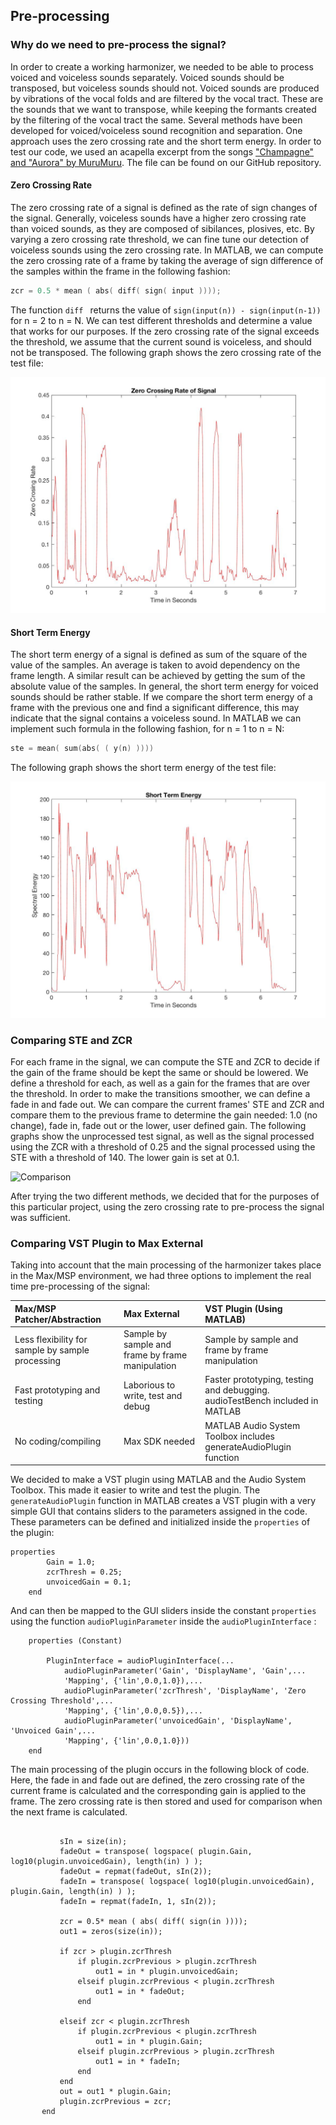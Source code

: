 ## Pre-processing

### Why do we need to pre-process the signal?

In order to create a working harmonizer, we needed to be able to process voiced and voiceless sounds separately. Voiced sounds should be transposed, but voiceless sounds should not. Voiced sounds are produced by vibrations of the vocal folds and are filtered by the vocal tract. These are the sounds that we want to transpose, while keeping the formants created by the filtering of the vocal tract the same. Several methods have been developed for voiced/voiceless sound recognition and separation. One approach uses the zero crossing rate and the short term energy. In order to test our code, we used an acapella excerpt from the songs ["Champagne" and "Aurora" by MuruMuru](https://open.spotify.com/track/32nlotNdfPe5PjyEovnrM7?si=IEqlPLsLTxqynP417MJfDA). The file can be found on our GitHub repository.

#### Zero Crossing Rate

The zero crossing rate of a signal is defined as the rate of sign changes of the signal. Generally, voiceless sounds have a higher zero crossing rate than voiced sounds, as they are composed of sibilances, plosives, etc. By varying a zero crossing rate threshold, we can fine tune our detection of voiceless sounds using the zero crossing rate. In MATLAB, we can compute the zero crossing rate of a frame by taking the average of sign difference of the samples within the frame in the following fashion:

```c++
zcr = 0.5 * mean ( abs( diff( sign( input ))));
```

The function ```diff ``` returns the value of ```sign(input(n)) - sign(input(n-1))``` for n = 2 to n = N. We can test different thresholds and determine a value that works for our purposes. If the zero crossing rate of the signal exceeds the threshold, we assume that the current sound is voiceless, and should not be transposed. The following graph shows the zero crossing rate of the test file:

![ZeroCrossingRate](./Images/ZCR.jpg)


#### Short Term Energy

The short term energy of a signal is defined as sum of the square of the value of the samples. An average is taken to avoid dependency on the frame length. A similar result can be achieved by getting the sum of the absolute value of the samples. In general, the short term energy for voiced sounds should be rather stable. If we compare the short term energy of a frame with the previous one and find a significant difference, this may indicate that the signal contains a voiceless sound. In MATLAB we can implement such formula in the following fashion, for n = 1 to n = N:

```c++
ste = mean( sum(abs( ( y(n) ))))
```
The following graph shows the short term energy of the test file:

![ShortTermEnergy](./Images/ShortTermEnergy.jpg)

### Comparing STE and ZCR

For each frame in the signal, we can compute the STE and ZCR to decide if the gain of the frame should be kept the same or should be lowered. We define a threshold for each, as well as a gain for the frames that are over the threshold.
In order to make the transitions smoother, we can define a fade in and fade out. We can compare the current frames' STE and ZCR and compare them to the previous frame to determine the gain needed: 1.0 (no change), fade in, fade out or the lower, user defined gain.
The following graphs show the unprocessed test signal, as well as the signal processed using the ZCR with a threshold of 0.25 and the signal processed using the STE with a threshold of 140. The lower gain is set at 0.1.

![Comparison](./Images/DiferentMethods.jpg)

After trying the two different methods, we decided that for the purposes of this particular project, using the zero crossing rate to pre-process the signal was sufficient.


### Comparing VST Plugin to Max External

Taking into account that the main processing of the harmonizer takes place in the Max/MSP environment, we had three options to implement the real time pre-processing of the signal:


| Max/MSP Patcher/Abstraction      | Max External  | VST Plugin (Using MATLAB)   |
|:----------------------|:------------------------|:-----------------------------|
|Less flexibility for sample by sample processing| Sample by sample and frame by frame manipulation|Sample by sample and frame by frame manipulation|  
|Fast prototyping and testing | Laborious to write, test and debug     | Faster prototyping, testing and debugging. audioTestBench included in MATLAB   |
|No coding/compiling         | Max SDK needed          | MATLAB Audio System Toolbox includes generateAudioPlugin function              |

We decided to make a VST plugin using MATLAB and the Audio System Toolbox. This made it easier to write and test the plugin. The ```generateAudioPlugin``` function in MATLAB creates a VST plugin with a very simple GUI that contains sliders to the parameters assigned in the code. These parameters can be defined and initialized inside the ```properties``` of the plugin:

```
properties        
        Gain = 1.0;
        zcrThresh = 0.25;
        unvoicedGain = 0.1;
    end
```

And can then be mapped to the GUI sliders inside the constant ```properties``` using the function ```audioPluginParameter``` inside the ```audioPluginInterface``` :

```
    properties (Constant)
        
        PluginInterface = audioPluginInterface(...
            audioPluginParameter('Gain', 'DisplayName', 'Gain',...
            'Mapping', {'lin',0.0,1.0}),...
            audioPluginParameter('zcrThresh', 'DisplayName', 'Zero Crossing Threshold',...
            'Mapping', {'lin',0.0,0.5}),...
            audioPluginParameter('unvoicedGain', 'DisplayName', 'Unvoiced Gain',...
            'Mapping', {'lin',0.0,1.0}))       
    end
 ```
 
 
 The main processing of the plugin occurs in the following block of code. Here, the fade in and fade out are defined, the zero crossing rate of the current frame is calculated and the corresponding gain is applied to the frame. The zero crossing rate is then stored and used for comparison when the next frame is calculated.
 
 ```function out = process(plugin, in)    
            
            sIn = size(in);
            fadeOut = transpose( logspace( plugin.Gain, log10(plugin.unvoicedGain), length(in) ) );
            fadeOut = repmat(fadeOut, sIn(2));
            fadeIn = transpose( logspace( log10(plugin.unvoicedGain), plugin.Gain, length(in) ) );
            fadeIn = repmat(fadeIn, 1, sIn(2));
                        
            zcr = 0.5* mean ( abs( diff( sign(in ))));
            out1 = zeros(size(in));
            
            if zcr > plugin.zcrThresh
                if plugin.zcrPrevious > plugin.zcrThresh
                    out1 = in * plugin.unvoicedGain;
                elseif plugin.zcrPrevious < plugin.zcrThresh
                    out1 = in * fadeOut;
                end
                
            elseif zcr < plugin.zcrThresh
                if plugin.zcrPrevious < plugin.zcrThresh
                    out1 = in * plugin.Gain;
                elseif plugin.zcrPrevious > plugin.zcrThresh
                	out1 = in * fadeIn;
                end
            end
            out = out1 * plugin.Gain;            
            plugin.zcrPrevious = zcr;             
        end        
```



